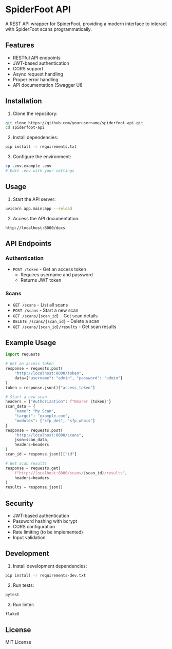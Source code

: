 # SpiderFoot API

A REST API wrapper for SpiderFoot, providing a modern interface to interact with SpiderFoot scans programmatically.

## Features

- RESTful API endpoints
- JWT-based authentication
- CORS support
- Async request handling
- Proper error handling
- API documentation (Swagger UI)

## Installation

1. Clone the repository:
```bash
git clone https://github.com/yourusername/spiderfoot-api.git
cd spiderfoot-api
```

2. Install dependencies:
```bash
pip install -r requirements.txt
```

3. Configure the environment:
```bash
cp .env.example .env
# Edit .env with your settings
```

## Usage

1. Start the API server:
```bash
uvicorn app.main:app --reload
```

2. Access the API documentation:
```
http://localhost:8000/docs
```

## API Endpoints

### Authentication

- `POST /token` - Get an access token
  - Requires username and password
  - Returns JWT token

### Scans

- `GET /scans` - List all scans
- `POST /scans` - Start a new scan
- `GET /scans/{scan_id}` - Get scan details
- `DELETE /scans/{scan_id}` - Delete a scan
- `GET /scans/{scan_id}/results` - Get scan results

## Example Usage

```python
import requests

# Get an access token
response = requests.post(
    "http://localhost:8000/token",
    data={"username": "admin", "password": "admin"}
)
token = response.json()["access_token"]

# Start a new scan
headers = {"Authorization": f"Bearer {token}"}
scan_data = {
    "name": "My Scan",
    "target": "example.com",
    "modules": ["sfp_dns", "sfp_whois"]
}
response = requests.post(
    "http://localhost:8000/scans",
    json=scan_data,
    headers=headers
)
scan_id = response.json()["id"]

# Get scan results
response = requests.get(
    f"http://localhost:8000/scans/{scan_id}/results",
    headers=headers
)
results = response.json()
```

## Security

- JWT-based authentication
- Password hashing with bcrypt
- CORS configuration
- Rate limiting (to be implemented)
- Input validation

## Development

1. Install development dependencies:
```bash
pip install -r requirements-dev.txt
```

2. Run tests:
```bash
pytest
```

3. Run linter:
```bash
flake8
```

## License

MIT License 